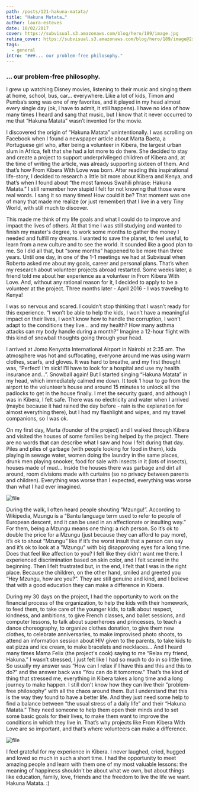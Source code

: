 ```yaml
---
path: /posts/121-hakuna-matata/
title: "Hakuna Matata…"
author: laura-esteves
date: 10/02/2017
cover: https://subvisual.s3.amazonaws.com/blog/hero/189/image.jpg
retina_cover: https://subvisual.s3.amazonaws.com/blog/hero/189/image@2x.jpg
tags:
  - general
intro: "###... our problem-free philosophy."
---
```


### ... our problem-free philosophy.

I grew up watching Disney movies, listening to their music and singing them at home, school, bus, car… everywhere. Like a lot of kids, Timon and Pumba’s song was one of my favorites, and it played in my head almost every single day (ok, I have to admit, it still happens). I have no idea of how many times I heard and sang that music, but I know that it never occurred to me that “Hakuna Matata” wasn’t invented for the movie. 

I discovered the origin of “Hakuna Matata” unintentionally. I was scrolling on Facebook when I found a newspaper article about Marta Baeta, a Portuguese girl who, after being a volunteer in Kibera, the largest urban slum in Africa, felt that she had a lot more to do there. She decided to stay and create a project to support underprivileged children of Kibera and, at the time of writing the article, was already supporting sixteen of them. And that’s how From Kibera With Love was born. After reading this inspirational life-story, I decided to research a little bit more about Kibera and Kenya, and that’s when I found about “the most famous Swahili phrase: Hakuna Matata.” I still remember how stupid I felt for not knowing that those were real words. I sang it so many times! How could it be? That moment was one of many that made me realize (or just remember) that I live in a very Tiny World, with still much to discover.

This made me think of my life goals and what I could do to improve and impact the lives of others. At that time I was still studying and wanted to finish my master's degree, to work some months to gather the money I needed and fulfill my dreams. I wanted to save the planet, to feel useful, to learn from a new culture and to see the world. It sounded like a good plan to me. So I did all that, but “some months” happened to be more than three years. Until one day, in one of the 1-1 meetings we had at Subvisual when Roberto asked me about my goals, career and personal plans. That’s when my research about volunteer projects abroad restarted. Some weeks later, a friend told me about her experience as a volunteer in From Kibera With Love. And, without any rational reason for it, I decided to apply to be a volunteer at the project. Three months later - April 2016 - I was traveling to Kenya!

I was so nervous and scared. I couldn’t stop thinking that I wasn’t ready for this experience. “I won’t be able to help the kids, I won’t have a meaningful impact on their lives, I won’t know how to handle the corruption, I won’t adapt to the conditions they live... and my health? How many asthma attacks can my body handle during a month?” Imagine a 12-hour flight with this kind of snowball thoughts going through your head. 

I arrived at Jomo Kenyatta International Airport in Nairobi at 2:35 am. The atmosphere was hot and suffocating, everyone around me was using warm clothes, scarfs, and gloves. It was hard to breathe, and my first thought was, “Perfect! I’m sick! I’ll have to look for a hospital and use my health insurance and...”. Snowball again! But I started singing “Hakuna Matata” in my head, which immediately calmed me down. It took 1 hour to go from the airport to the volunteer’s house and around 15 minutes to unlock all the padlocks to get in the house finally. I met the security guard, and although I was in Kibera, I felt safe. There was no electricity and water when I arrived (maybe because it had rained the day before - rain is the explanation for almost everything there), but I had my flashlight and wipes, and my travel companions, so I was ok.

On my first day, Marta (founder of the project) and I walked through Kibera and visited the houses of some families being helped by the project. There are no words that can describe what I saw and how I felt during that day. Piles and piles of garbage (with people looking for food in them), kids playing in sewage water, women doing the laundry in the same places, drunk men playing snooker, food for sale with insects in it (lots of insects), houses made of mud... Inside the houses there was garbage and dirt all around, room divisions made with curtains (so no privacy between parents and children). Everything was worse than I expected, everything was worse than what I had ever imagined. 

![file](https://subvisual.s3.amazonaws.com/blog/post_image/229/original.JPG)

During the walk, I often heard people shouting “Mzungu!”. According to Wikipedia, Mzungu is a “Bantu language term used to refer to people of European descent, and it can be used in an affectionate or insulting way.” For them, being a Mzungu means one thing: a rich person. So it’s ok to double the price for a Mzungu (just because they can afford to pay more), it’s ok to shout “Mzungu” like if it’s the worst insult that a person can say and it’s ok to look at a "Mzungu" with big disapproving eyes for a long time. Does that feel like affection to you? I felt like they didn’t want me there. I experienced discrimination based on skin color, and I felt scared in the beginning. Then I felt frustrated but, in the end, I felt that I was in the right place. Because the children, on the other hand, smiled and greeted you “Hey Mzungu, how are you?”. They are still genuine and kind, and I believe that with a good education they can make a difference in Kibera.

During my 30 days on the project, I had the opportunity to work on the financial process of the organization, to help the kids with their homework, to feed them, to take care of the younger kids, to talk about respect, kindness, and ambitions, to give French classes, and ballet sessions, and computer lessons, to talk about superheroes and princesses, to teach a dance choreography, to organize clothes donation, to give them new clothes, to celebrate anniversaries, to make improvised photo shoots, to attend an information session about HIV given to the parents, to take kids to eat pizza and ice cream, to make bracelets and necklaces… And I heard many times Mama Felix (the project's cook) saying to me “Relax my friend, Hakuna.” I wasn’t stressed, I just felt like I had so much to do in so little time. So usually my answer was “How can I relax if I have this and this and this to do?” and the answer back was “You can do it tomorrow.” That’s the kind of thing that stressed me, everything in Kibera takes a long time and a long journey to make happen. I still don’t know how they can live their “problem-free philosophy” with all the chaos around them. But I understand that this is the way they found to have a better life. And they just need some help to find a balance between “the usual stress of a daily life” and their “Hakuna Matata.” They need someone to help them open their minds and to set some basic goals for their lives, to make them want to improve the conditions in which they live in. That’s why projects like From Kibera With Love are so important, and that’s where volunteers can make a difference. 

![file](https://subvisual.s3.amazonaws.com/blog/post_image/230/original.JPG)

I feel grateful for my experience in Kibera. I never laughed, cried, hugged and loved so much in such a short time. I had the opportunity to meet amazing people and learn with them one of my most valuable lessons: the meaning of happiness shouldn't be about what we own, but about things like education, family, love, friends and the freedom to live the life we want. Hakuna Matata. :)


